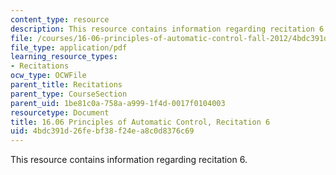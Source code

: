 ```yaml
---
content_type: resource
description: This resource contains information regarding recitation 6.
file: /courses/16-06-principles-of-automatic-control-fall-2012/4bdc391d26febf38f24ea8c0d8376c69_MIT16_06F12_Recitation_6.pdf
file_type: application/pdf
learning_resource_types:
- Recitations
ocw_type: OCWFile
parent_title: Recitations
parent_type: CourseSection
parent_uid: 1be81c0a-758a-a999-1f4d-0017f0104003
resourcetype: Document
title: 16.06 Principles of Automatic Control, Recitation 6
uid: 4bdc391d-26fe-bf38-f24e-a8c0d8376c69
---
```

This resource contains information regarding recitation 6.